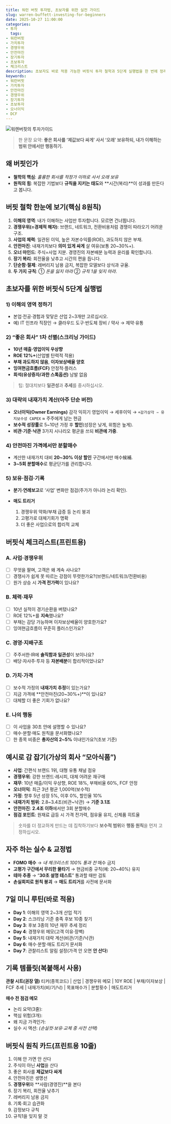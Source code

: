 ```yaml
---
title: 워런 버핏 투자법, 초보자를 위한 실전 가이드
slug: warren-buffett-investing-for-beginners
date: 2025-10-27 11:00:00
categories:
- 투자
  tags:
- 워런버핏
- 가치투자
- 경쟁우위
- 안전마진
- 장기투자
- 초보투자
- 체크리스트
description: 초보자도 바로 적용 가능한 버핏식 투자 철학과 5단계 실행법을 한 번에 정리했습니다. 사업의 체력과 경쟁우위를 먼저 보고, 안전마진이 있을 때만 분할매수하는 원칙을 익혀 보세요.
keywords:
- 워런버핏
- 가치투자
- 안전마진
- 경쟁우위
- 장기투자
- 초보투자
- 오너이익
- DCF
---
```

![워렌버핏의 투자가이드](https://tuhbm.github.io/images/normal/buffett.png)
> 한 문장 요약: **좋은 회사를 ‘제값보다 싸게’ 사서 ‘오래’ 보유하되, 내가 이해하는 범위 안에서만 행동하기.**

## 왜 버핏인가

* **철학의 핵심**: *훌륭한 회사를 적정가 이하로 사서 오래 보유*
* **원칙의 힘**: 복잡한 기법보다 **규칙을 지키는 태도**와 **시간(복리)**이 성과를 만든다고 봅니다.

## 버핏 철학 한눈에 보기(핵심 8원칙)

1. **이해의 영역**: 내가 이해하는 사업만 투자합니다. 모르면 건너뜁니다.
2. **경쟁우위(=경제적 해자)**: 브랜드, 네트워크, 전환비용처럼 경쟁이 따라오기 어려운 구조.
3. **사업의 체력**: 일관된 이익, 높은 자본수익률(ROE), 과도하지 않은 부채.
4. **안전마진**: 내재가치보다 **의미 있게 싸게** 살 여유(보통 20~30%+).
5. **오너 마인드**: 주식=사업 지분. 경영진의 자본배분 능력과 윤리를 확인합니다.
6. **장기 복리**: 회전율을 낮추고 시간의 편을 듭니다.
7. **단순함·절제**: 레버리지 남용 금지, 복잡한 모델보다 상식과 규율.
8. **두 가지 규칙**: ① *돈을 잃지 마라* ② *규칙 1을 잊지 마라*.

## 초보자를 위한 버핏식 5단계 실행법

### 1) 이해의 영역 정하기

* 본업·전공·경험과 맞닿은 산업 2~3개만 고르십시오.
* 예) IT 인프라 직장인 → 클라우드 도구·반도체 장비 / 약사 → 제약·유통

### 2) “좋은 회사” 1차 선별(스크리닝 가이드)

* **10년 매출·영업이익 우상향**
* **ROE 12%+**(산업별 탄력적 적용)
* **부채 과도하지 않음**, **이자보상배율 양호**
* **잉여현금흐름(FCF)** 안정적·플러스
* **희석(유상증자/과한 스톡옵션)** 남발 없음

> 팁: 절대치보다 **일관성**과 **추세**를 중시하십시오.

### 3) 대략의 내재가치 계산(아주 단순 버전)

* **오너이익(Owner Earnings)** 감각 익히기
  영업이익 → 세후이익 → `+감가상각 − 유지보수성 CAPEX` ≈ 주주에게 남는 현금
* **보수적 성장률**로 5~10년 가정 후 **할인**(성장은 낮게, 위험은 높게).
* **비관·기준·낙관** 3가지 시나리오 평균을 쓰되 **비관에 가중**.

### 4) 안전마진 가격에서만 분할매수

* 계산한 내재가치 대비 **20~30% 이상 할인** 구간에서만 매수候補.
* **3~5회 분할매수**로 평균단가를 관리합니다.

### 5) 보유·점검·기록

* **분기·연례보고**로 ‘사업’ 변화만 점검(주가가 아니라 논리 확인).
* **매도 트리거**

  1. 경쟁우위 약화/부채 급증 등 논리 붕괴
  2. 고평가로 대체기회가 명확
  3. 더 좋은 사업으로의 합리적 교체

## 버핏식 체크리스트(프린트용)

### A. 사업·경쟁우위

* [ ] 무엇을 팔며, 고객은 왜 계속 사나요?
* [ ] 경쟁사가 쉽게 못 따르는 강점이 뚜렷한가요?(브랜드/네트워크/전환비용)
* [ ] 원가 상승 시 **가격 전가력**이 있나요?

### B. 체력·재무

* [ ] 10년 실적이 경기순환을 버텼나요?
* [ ] ROE 12%+를 **지속**했나요?
* [ ] 부채는 감당 가능하며 이자보상배율이 양호한가요?
* [ ] 잉여현금흐름이 꾸준히 플러스인가요?

### C. 경영·지배구조

* [ ] 주주서한·IR에 **솔직함과 일관성**이 보이나요?
* [ ] 배당·자사주·투자 등 **자본배분**이 합리적이었나요?

### D. 가치·가격

* [ ] 보수적 가정의 **내재가치 추정**이 있는가요?
* [ ] 지금 가격에 **안전마진(20~30%+)**이 있나요?
* [ ] 대체할 더 좋은 기회가 없나요?

### E. 나의 행동

* [ ] 이 사업을 30초 안에 설명할 수 있나요?
* [ ] 매수·분할·매도 원칙을 문서화했나요?
* [ ] 한 종목 비중은 **총자산의 2~5%** 이내인가요?(초보 기준)

## 예시로 감 잡기(가상의 회사 “모아식품”)

* **사업**: 간편식 브랜드 1위, 대형 유통 채널 점유
* **경쟁우위**: 강한 브랜드·레시피, 대체 어려운 재구매
* **재무**: 10년 매출/이익 우상향, ROE 18%, 부채비율 60%, FCF 안정
* **오너이익**: 최근 3년 평균 1,000억(보수적)
* **가정**: 향후 5년 성장 5%, 이후 0%, 할인율 10%
* **내재가치 범위**: 2.8~3.4조(비관~낙관) → **기준 3.1조**
* **안전마진**: **2.4조 이하**에서만 3회 분할매수
* **점검 포인트**: 원재료 급등 시 가격 전가력, 점유율 유지, 신제품 히트율

> 숫자를 더 정교하게 만드는 데 집착하기보다 **보수적 범위**와 **행동 원칙**을 먼저 고정하십시오.

## 자주 하는 실수 & 교정법

* **FOMO 매수** → *내 체크리스트 100% 통과 전* 매수 금지
* **고평가 구간에서 무리한 물타기** → 현금비중 규칙(예: 20~40%) 유지
* **테마 추종** → “**30초 설명 테스트**” 통과할 때만 검토
* **손실회피로 원칙 붕괴** → **매도 트리거**를 사전에 문서화

## 7일 미니 루틴(바로 적용)

* **Day 1**: 이해의 영역 2~3개 산업 적기
* **Day 2**: 스크리닝 기준 충족 후보 10종 찾기
* **Day 3**: 후보 3종의 10년 재무 추세 정리
* **Day 4**: 경쟁우위 메모(고객 이유·장벽)
* **Day 5**: 내재가치 대략 계산(비관/기준/낙관)
* **Day 6**: 매수·분할·매도 트리거 문서화
* **Day 7**: 관찰리스트 알림 설정(가격 안 오면 **안 산다**)

## 기록 템플릿(복붙해서 사용)

**관찰 시트(권장 열)**
티커(종목코드) | 산업 | 경쟁우위 메모 | 10Y ROE | 부채/이자보상 | FCF 추세 | 내재가치(비/기/낙) | 목표매수가 | 분할횟수 | 매도트리거

**매수 전 점검 메모**

* 논리 요약(3줄):
* 핵심 위험(3개):
* 왜 지금 가격인가:
* 실수 시 액션: *(손실컷·보유·교체 중 사전 선택)*

## 버핏식 원칙 카드(프린트용 10줄)

1. 이해 안 가면 안 산다
2. 주식이 아닌 **사업**을 산다
3. 좋은 회사를 **제값보다 싸게**
4. 안전마진은 생명선
5. **경쟁우위**와 **사람(경영진)**을 본다
6. 장기 복리, 회전율 낮추기
7. 레버리지 남용 금지
8. 기록·회고 습관화
9. 감정보다 규칙
10. 규칙1을 잊지 말 것

